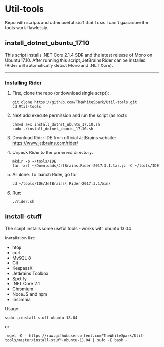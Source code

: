 # Util-tools
Repo with scripts and other useful stuff that I use. I can't guarantee the tools work flawlessly.

## install_dotnet_ubuntu_17.10 

This script installs .NET Core 2.1.4 SDK and the latest release of Mono on Ubuntu 17.10. After running this script, JetBrains Rider can be installed (Rider will automatically detect Mono and .NET Core).

---
### Installing Rider

1. First, clone the repo (or download single script):

       git clone https://github.com/TheWhiteSpark/Util-tools.git
       cd Util-tools
    
2. Next add execute permission and run the script (as root):

       chmod a+x install_dotnet_ubuntu_17.10.sh
       sudo ./install_dotnet_ubuntu_17.10.sh
     
3. Download Rider IDE from official JetBrains website:
https://www.jetbrains.com/rider/

4. Unpack Rider to the preferred directory:

       mkdir -p ~/tools/IDE
       tar -xzf ~/Downloads/JetBrains.Rider-2017.3.1.tar.gz -C ~/tools/IDE

5. All done. To launch Rider, go to:

       cd ~/tools/IDE/JetBrains\ Rider-2017.3.1/bin/
    
6. Run:
    
       ./rider.sh

## install-stuff

The script installs some useful tools - works with ubuntu 18.04

Installation list:
* htop
* curl
* MySQL 8
* Git
* KeepassX
* Jetbrains Toolbox
* Spotify
* .NET Core 2.1
* Chromium
* NodeJS and npm
* Insomnia

Usage:
```
sudo ./install-stuff-ubuntu-18.04
```
or
```
 wget -O - https://raw.githubusercontent.com/TheWhiteSpark/Util-tools/master/install-stuff-ubuntu-18.04 | sudo -E bash -

```
